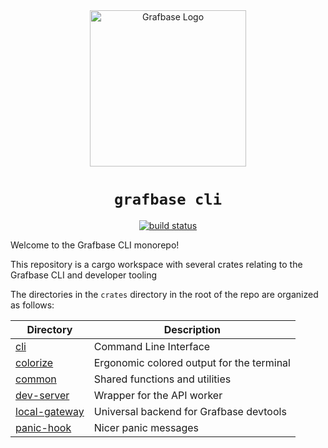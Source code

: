 <div align="center">
  <img alt="Grafbase Logo" height="250px" src="https://grafbase.com/images/other/grafbase-logo-circle.png">
  <h1><code>grafbase cli</code></h1>
  <a href="https://github.com/grafbase/cli/actions/workflows/build.yml"><img alt="build status" src="https://github.com/grafbase/cli/actions/workflows/build.yml/badge.svg"></a>
</div>

Welcome to the Grafbase CLI monorepo!

This repository is a cargo workspace with several crates relating to the Grafbase CLI and developer tooling

The directories in the `crates` directory in the root of the repo are organized as follows:

| Directory                              | Description                               |
| -------------------------------------- | ----------------------------------------- |
| [cli](crates/cli/)                     | Command Line Interface                    |
| [colorize](crates/colorize/)           | Ergonomic colored output for the terminal |
| [common](crates/common/)               | Shared functions and utilities            |
| [dev-server](crates/dev-server/)       | Wrapper for the API worker                |
| [local-gateway](crates/local-gateway/) | Universal backend for Grafbase devtools   |
| [panic-hook](crates/panic-hook/)       | Nicer panic messages                      |
